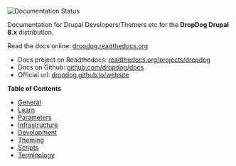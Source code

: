 ![Documentation Status](https://readthedocs.org/projects/dropdog/badge)

Documentation for Drupal Developers/Themers etc for the **DropDog Drupal 8.x** distribution.

Read the docs online: [dropdog.readthedocs.org](http://dropdog.readthedocs.org/)

- Docs project on Readthedocs: [readthedocs.org/projects/dropdog](https://readthedocs.org/projects/dropdog/)
- Docs on Github: [github.com/dropdog/docs](https://github.com/dropdog/docs)
- Official url: [dropdog.github.io/website](http://dropdog.github.io/website/)

**Table of Contents**

- [General](general)
- [Learn](learn)
- [Parameters](parameters)
- [Infrastructure](infrastructure)
- [Development](development)
- [Theming](theming)
- [Scripts](scripts)
- [Terminology](terminology)
